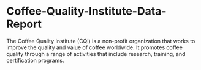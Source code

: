 # Coffee-Quality-Institute-Data-Report
The Coffee Quality Institute (CQI) is a non-profit organization that works to improve the quality and value of coffee worldwide. It  promotes coffee quality through a range of activities that include research, training, and certification programs.

